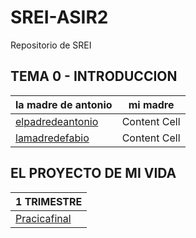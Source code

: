 # SREI-ASIR2
Repositorio de SREI
## TEMA 0 - INTRODUCCION
| la madre de antonio  | mi madre |
| ------------- | ------------- |
| [elpadredeantonio]()  | Content Cell  |
|  [lamadredefabio]()  | Content Cell  |


## EL PROYECTO DE MI VIDA
| 1 TRIMESTRE  |  
| ------------- | 
| [Pracicafinal](Proyecto_1TRIM/Documetacion.md)  | 
